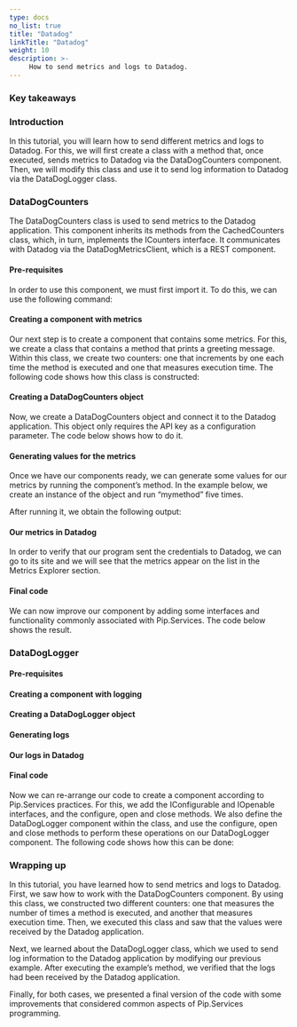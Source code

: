 ```yaml
---
type: docs
no_list: true
title: "Datadog"
linkTitle: "Datadog"
weight: 10
description: >-
     How to send metrics and logs to Datadog.
---
```


### Key takeaways

### Introduction

In this tutorial, you will learn how to send different metrics and logs to Datadog. For this, we will first create a class with a method that, once executed, sends metrics to Datadog via the DataDogCounters component. Then, we will modify this class and use it to send log information to Datadog via the DataDogLogger class.

### DataDogCounters

The DataDogCounters class is used to send metrics to the Datadog application. This component inherits its methods from the CachedCounters class, which, in turn, implements the ICounters interface. It communicates with Datadog via the DataDogMetricsClient, which is a REST component.

#### Pre-requisites

In order to use this component, we must first import it. To do this, we can use the following command:

#### Creating a component with metrics

Our next step is to create a component that contains some metrics. For this, we create a class that contains a method that prints a greeting message. Within this class, we create two counters: one that increments by one each time the method is executed and one that measures execution time. The following code shows how this class is constructed:

#### Creating a DataDogCounters object

Now, we create a DataDogCounters object and connect it to the Datadog application. This object only requires the API key as a configuration parameter. The code below shows how to do it.

#### Generating values for the metrics

Once we have our components ready, we can generate some values for our metrics by running the component’s method. In the example below, we create an instance of the object and run “mymethod” five times.


After running it, we obtain the following output:


#### Our metrics in Datadog

In order to verify that our program sent the credentials to Datadog, we can go to its site and we will see that the metrics appear on the list in the Metrics Explorer section. 

#### Final code

We can now improve our component by adding some interfaces and functionality commonly associated with Pip.Services. The code below shows the result.

### DataDogLogger

#### Pre-requisites

#### Creating a component with logging

#### Creating a DataDogLogger object

#### Generating logs

#### Our logs in Datadog

#### Final code

Now we can re-arrange our code to create a component according to Pip.Services practices. For this, we add the IConfigurable and IOpenable interfaces, and the configure, open and close methods. We also define the DataDogLogger component within the class, and use the configure, open and close methods to perform these operations on our DataDogLogger component. The following code shows how this can be done:

### Wrapping up

In this tutorial, you have learned how to send metrics and logs to Datadog. First, we saw how to work with the DataDogCounters component. By using this class, we constructed two different counters: one that measures the number of times a method is executed, and another that measures execution time. Then, we executed this class and saw that the values were received by the Datadog application.

Next, we learned about the DataDogLogger class, which we used to send log information to the Datadog application by modifying our previous example. After executing the example’s method, we verified that the logs had been received by the Datadog application.

Finally, for both cases, we presented a final version of the code with some improvements that considered common aspects of Pip.Services programming.

